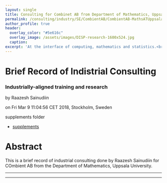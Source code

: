 ```yaml
---
layout: single
title: Consulting for Combinet AB from Department of Mathematics, Uppsala University - 03/2017 - 2018
permalink: /consulting/industry/SE/CombientAB/CombientAB-MathsATUppsala
author_profile: true
header:
  overlay_color: "#5e616c"
  overlay_image: /assets/images/DISP-research-1600x524.jpg
  caption: 
excerpt: 'At the interface of computing, mathematics and statistics.<br /><br /><br />'
---
```


# Brief Record of Indistrial Consulting 
### Industrially-aligned training and research

by Raazesh Sainudiin 

on Fri Mar  9 11:04:56 CET 2018, Stockholm, Sweden

supplements folder
* [supplements](/consulting/industry/SE/CombientAB/CombientAB-MathsATUppsala/)


# Abstract

This is a brief record of industrial consulting done by Raazesh Sainudiin for COmbient AB from the Department of Mathematics, Uppsala University. 

---
---

<html>
  <head>
    <script type="text/javascript" src="https://www.gstatic.com/charts/loader.js"></script>
    <script type="text/javascript">
      google.charts.load('current', {'packages':['timeline']});
      google.charts.setOnLoadCallback(drawChart);
      function drawChart() {
        var container = document.getElementById('timelineCountries');
        var chart = new google.visualization.Timeline(container);
        var dataTable = new google.visualization.DataTable();

        dataTable.addColumn({ type: 'string', id: 'rowID' });
        dataTable.addColumn({ type: 'string', id: 'annotation' });
        dataTable.addColumn({type:'string', role:'tooltip'}); 
        dataTable.addColumn({ type: 'date', id: 'Start' });
        dataTable.addColumn({ type: 'date', id: 'End' });
        dataTable.addRows([
          [ 'Data-Engineering', 'working with Alexey S', 'Alexey Siretskiy, Data Engineer from Combient AB (https://combient.com/) will be showing us how to build a small private bare-metal cluster on intel NUCs (http://www.intel.com/content/www/us/en/products/boards-kits/nuc.html) with Cobbler (http://cobbler.github.io/) automatically See the Meetup: https://www.meetup.com/Uppsala-Big-Data-Meetup/events/ckfktmywhbxb/', new Date(2017, 3, 1), new Date(2017, 6, 1) ],
          [ 'IN', 'Chennai', '',  new Date(1988, 8, 1), new Date(1991, 9, 1) ],

          [ 'Proposal April-June', 'Engineering Mathematics Assistants', 'Support for 2 X 10% of 30k sek / month for Engineering Mathematics Assistants Dan Lilija and Tilo Wiklund', new Date(2018, 4, 1), new Date(2018, 6, 1) ]
]);

    var options = {
        timeline: { colorByRowLabel: true, 
                    showRowLabels: true, groupByRowLabel: false, 
                    rowLabelStyle: {fontName: 'Arial', fontSize: 12 },
                     barLabelStyle: { fontName: 'Arial', fontSize: 10 } },
        avoidOverlappingGridLines: false
      };

      chart.draw(dataTable, options);
      }
    </script>
  </head>
  <body>
    <div id="timelineCountries" style="height: 1800px; width: 1000px;"></div>
  </body>
</html>

* **Data Engineering** lessons from Combient's ACE Data Engineering and Technology Teams 
  - tested HDP, local onpremise clusters
  - studied and experimented with various public/private cloud-agnostic code as service solutions
  - learnt about coding, software and research habits of data scientists and its possible effects on the rate of prototypung (devised a babling solution via Tilo Wiklund's [pinot](https://github.com/TiloWiklund/pinot))

* 

